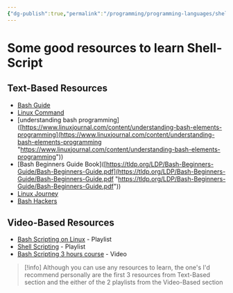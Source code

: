 ```yaml
---
{"dg-publish":true,"permalink":"/programming/programming-languages/shell-script/shell-script-resources/"}
---
```


# Some good resources to learn Shell-Script

## Text-Based Resources
- [Bash Guide](https://mywiki.wooledge.org/BashGuide)
- [Linux Command](http://linuxcommand.org/lc3_writing_shell_scripts.php)
- [understanding bash programming]([https://www.linuxjournal.com/content/understanding-bash-elements-programming](https://www.linuxjournal.com/content/understanding-bash-elements-programming "https://www.linuxjournal.com/content/understanding-bash-elements-programming"))
- [Bash Beginners Guide Book]([https://tldp.org/LDP/Bash-Beginners-Guide/Bash-Beginners-Guide.pdf](https://tldp.org/LDP/Bash-Beginners-Guide/Bash-Beginners-Guide.pdf "https://tldp.org/LDP/Bash-Beginners-Guide/Bash-Beginners-Guide.pdf"))
- [Linux Journey](https://linuxjourney.com)
- [Bash Hackers](https://wiki.bash-hackers.org)

## Video-Based Resources 
- [Bash Scripting on Linux](https://www.youtube.com/playlist?list=PLT98CRl2KxKGj-VKtApD8-zCqSaN2mD4w) - Playlist
- [Shell Scripting](https://www.youtube.com/playlist?list=PLBf0hzazHTGMJzHon4YXGscxUvsFpxrZT) - Playlist
- [Bash Scripting 3 hours course](https://www.youtube.com/watch?v=e7BufAVwDiM) - Video


> [!info] 
> Although you can use any resources to learn, the one's I'd recommend personally are the first 3 resources from Text-Based section and the either of the 2 playlists from the Video-Based section

